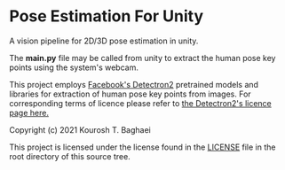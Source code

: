 # Pose Estimation For Unity
A vision pipeline for 2D/3D pose estimation in unity.

The **main.py** file may be called from unity to extract the human pose key points using the system's webcam.

This project employs [Facebook's Detectron2](https://github.com/facebookresearch/detectron2) pretrained models
and libraries for extraction of human pose key points from images. For corresponding terms of licence please 
refer to [the Detectron2's licence page here.](https://github.com/facebookresearch/detectron2/blob/master/LICENSE)


Copyright (c) 2021 Kourosh T. Baghaei

This project is licensed under the license found in the
[LICENSE](https://github.com/k-timy/3d-pose-in-unity/blob/main/LICENSE) file in the root directory of this source tree.


